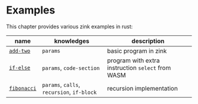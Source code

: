 # Examples

This chapter provides various zink examples in rust:

| name                     | knowledges                                 | description                                       |
|--------------------------|--------------------------------------------|---------------------------------------------------|
| [`add-two`][add-two]     | `params`                                   | basic program in zink                             |
| [`if-else`][if-else]     | `params`, `code-section`         | program with extra instruction `select` from WASM |
| [`fibonacci`][fibonacci] | `params`, `calls`, `recursion`, `if-block` | recursion implementation                          |

[add-two]: /examples/add-two.md
[if-else]: /examples/if-else.md
[fibonacci]: /examples/fibonacci.md
